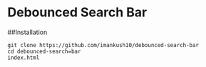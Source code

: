 # Debounced Search Bar

##Installation

```
git clone https://github.com/imankush10/debounced-search-bar
cd debounced-search=bar
index.html
```
